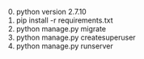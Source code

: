 0. python version 2.7.10
1. pip install -r requirements.txt
2. python manage.py migrate
3. python manage.py createsuperuser
4. python manage.py runserver
